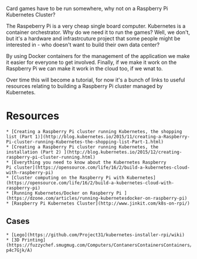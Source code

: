 Card games have to be run somewhere, why not on a Raspberry Pi
Kubernetes Cluster?

The Raspeberry Pi is a very cheap single board computer. Kubernetes is
a container orchestrator. Why do we need it to run the games? Well, we
don't, but it's a hardware and infrastrcuture project that some people
might be interested in - who doesn't want to build their own data
center? 

By using Docker containers for the management of
the application we make it easier for everyone to get
involved. Finally, if we make it work on the Raspberry Pi we can make
it work in the cloud too, if we wnat to.

Over time this will become a tutorial, for now it's a bunch of links
to useful resources relating to building a Raspberry Pi cluster
managed by Kubernetes.

# Resources

    * [Creating a Raspberry Pi cluster running Kubernetes, the shopping list (Part 1)](http://blog.kubernetes.io/2015/11/creating-a-Raspberry-Pi-cluster-running-Kubernetes-the-shopping-list-Part-1.html)
	* [Creating a Raspberry Pi cluster running Kubernetes, the installation (Part 2) ](http://blog.kubernetes.io/2015/12/creating-raspberry-pi-cluster-running.html)
	* [Everything you need to know about the Kubernetes Raspberry Pi cluster](https://opensource.com/life/16/2/build-a-kubernetes-cloud-with-raspberry-pi)
	* [Cluster computing on the Raspberry Pi with Kubernetes](https://opensource.com/life/16/2/build-a-kubernetes-cloud-with-raspberry-pi)
	* [Running Kubernetes/Docker on Raspberry Pi ](https://dzone.com/articles/running-kubernetesdocker-on-raspberry-pi)
	* [Raspberry Pi Kubernetes Cluster](http://www.jinkit.com/k8s-on-rpi/)

## Cases

    * [Lego](https://github.com/Project31/kubernetes-installer-rpi/wiki)
	* [3D Printing](https://fuzzychef.smugmug.com/Computers/ContanersContainersContainers/i-p4c7Gjk/A)
